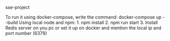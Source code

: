 sse-project

<p>
To run it using docker-compose, write the command: docker-compose up --build
Using local node and npm: 
    1. npm install
    2. npm run start
    3. Install Redis server on you pc or set it up on docker and mention the local ip and port number (6379)
</p>
